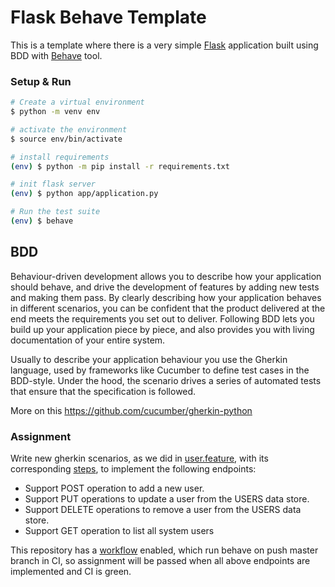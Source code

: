 # Flask Behave Template

This is a template where there is a very simple [Flask](https://flask.palletsprojects.com/en/2.2.x/) application built using BDD with [Behave](https://github.com/behave/behave) tool.

### Setup & Run

```sh
# Create a virtual environment
$ python -m venv env 

# activate the environment
$ source env/bin/activate

# install requirements
(env) $ python -m pip install -r requirements.txt
```

```sh
# init flask server
(env) $ python app/application.py

# Run the test suite
(env) $ behave
```


## BDD

Behaviour-driven development allows you to describe how your application should behave, and drive the development of features by adding new tests and making them pass. By clearly describing how your application behaves in different scenarios, you can be confident that the product delivered at the end meets the requirements you set out to deliver. Following BDD lets you build up your application piece by piece, and also provides you with living documentation of your entire system.

Usually to describe your application behaviour you use the Gherkin language, used by frameworks like Cucumber to define test cases in the BDD-style. Under the hood, the scenario drives a series of automated tests that ensure that the specification is followed.

More on this https://github.com/cucumber/gherkin-python


### Assignment

Write new gherkin scenarios, as we did in [user.feature](https://github.com/proyecto-unrc-2022/flask-behave-template/blob/master/features/user.feature), with its corresponding [steps](https://github.com/proyecto-unrc-2022/flask-behave-template/blob/master/features/steps/user.py), to implement the following endpoints:

* Support POST operation to add a new user.
* Support PUT operations to update a user from the USERS data store.
* Support DELETE operations to remove a user from the USERS data store.
* Support GET operation to list all system users

This repository has a [workflow](https://github.com/proyecto-unrc-2022/flask-fbrusatti/blob/master/.github/workflows/behave.yml) enabled, which run behave on push master branch in CI, so assignment will be passed when all above endpoints are implemented and CI is green.
